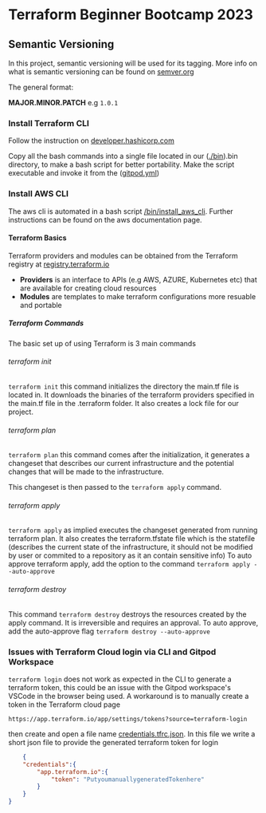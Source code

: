 # Terraform Beginner Bootcamp 2023

## Semantic Versioning

In this project, semantic versioning will be used for its tagging. More info on what is semantic versioning can be found on [semver.org](https://semver.org)

The general format:

**MAJOR.MINOR.PATCH** e.g `1.0.1`

### Install Terraform CLI

Follow the instruction on [developer.hashicorp.com](https://developer.hashicorp.com/terraform/tutorials/aws-get-started/install-cli)

Copy all the bash commands into a single file located in our ([./bin](./bin/install_tf_cli)).bin directory, to make a bash script for better portability. Make the script executable and invoke it from the ([gitpod.yml](.gitpod.yml))


### Install AWS CLI

The aws cli is automated in a bash script [/bin/install_aws_cli](./bin/install_aws_cli). Further instructions can be found on the aws documentation page.

#### Terraform Basics

Terraform providers and modules can be obtained from the Terraform registry at [registry.terraform.io](https://registry.terraform.io/)

- **Providers** is an interface to APIs (e.g AWS, AZURE, Kubernetes etc) that are available for creating cloud resources
- **Modules** are templates to make terraform configurations more resuable and portable

##### Terraform Commands

The basic set up of using Terraform is 3 main commands

###### terraform init

`terraform init` this command initializes the directory the main.tf file is located in. It downloads the binaries of the terraform providers specified in the main.tf file in the .terraform folder. It also creates a lock file for our project.

###### terraform plan

`terraform plan` this command comes after the initialization, it generates a changeset that describes our current infrastructure and the potential changes that will be made to the infrastructure.

This changeset is then passed to the `terraform apply` command.

###### terraform apply

`terraform apply` as implied executes the changeset generated from running terraform plan. It also creates the terraform.tfstate file which is the statefile (describes the current state of the infrastructure, it should not be modified by user or commited to a repository as it an contain sensitive info) 
To auto approve terraform apply, add the option to the command `terraform apply --auto-approve`

###### terraform destroy

This command `terraform destroy` destroys the resources created by the apply command. It is irreversible and requires an approval. To auto approve, add the auto-approve flag `terraform destroy --auto-approve`

### Issues with Terraform Cloud login via CLI and Gitpod Workspace

`terraform login` does not work as expected in the CLI to generate a terraform token, this could be an issue with the Gitpod workspace's VSCode in the browser being used. A workaround is to manually create a token in the Terraform cloud page 

```
https://app.terraform.io/app/settings/tokens?source=terraform-login
```
then create and open a file name [credentials.tfrc.json](home/gitpod/.terraform.d/credentials.tfrc.json). In this file we write a short json file to provide the generated terraform token for login

```json
    {
    "credentials":{
        "app.terraform.io":{
            "token": "PutyoumanuallygeneratedTokenhere"
        }
    }
}
```


















